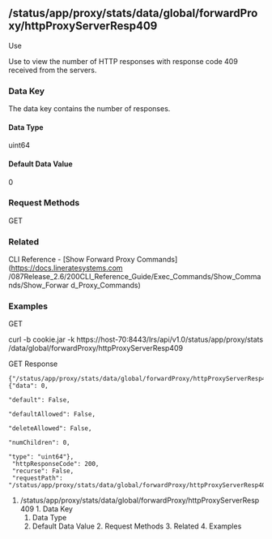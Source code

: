## /status/app/proxy/stats/data/global/forwardProxy/httpProxyServerResp409

Use

Use to view the number of HTTP responses with response code 409 received from
the servers.

### Data Key

The data key contains the number of responses.

#### Data Type

uint64

#### Default Data Value

0

### Request Methods

GET

### Related

CLI Reference - [Show Forward Proxy Commands](https://docs.lineratesystems.com
/087Release_2.6/200CLI_Reference_Guide/Exec_Commands/Show_Commands/Show_Forwar
d_Proxy_Commands)

### Examples

GET

curl -b cookie.jar -k https://host-70:8443/lrs/api/v1.0/status/app/proxy/stats
/data/global/forwardProxy/httpProxyServerResp409

GET Response

    
    {"/status/app/proxy/stats/data/global/forwardProxy/httpProxyServerResp409": {"data": 0,
                                                                                  "default": False,
                                                                                  "defaultAllowed": False,
                                                                                  "deleteAllowed": False,
                                                                                  "numChildren": 0,
                                                                                  "type": "uint64"},
     "httpResponseCode": 200,
     "recurse": False,
     "requestPath": "/status/app/proxy/stats/data/global/forwardProxy/httpProxyServerResp409"}
    

  1. /status/app/proxy/stats/data/global/forwardProxy/httpProxyServerResp409
    1. Data Key
      1. Data Type
      2. Default Data Value
    2. Request Methods
    3. Related
    4. Examples

